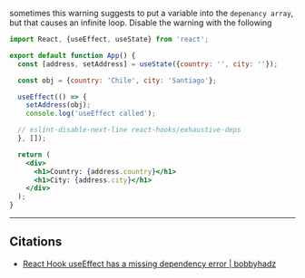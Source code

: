 sometimes this warning suggests to put a variable into the `depenancy array`, but that causes an infinite loop. Disable the warning with the following

```jsx
import React, {useEffect, useState} from 'react';

export default function App() {
  const [address, setAddress] = useState({country: '', city: ''});

  const obj = {country: 'Chile', city: 'Santiago'};

  useEffect(() => {
    setAddress(obj);
    console.log('useEffect called');

  // eslint-disable-next-line react-hooks/exhaustive-deps
  }, []);

  return (
    <div>
      <h1>Country: {address.country}</h1>
      <h1>City: {address.city}</h1>
    </div>
  );
}
```

---
## Citations
- [React Hook useEffect has a missing dependency error | bobbyhadz](https://bobbyhadz.com/blog/react-hook-useeffect-has-missing-dependency#:~:text=The%20warning%20%22React%20Hook%20useEffect%20has%20a%20missing,example%20of%20how%20the%20warning%20is%20caused.%20App.js)
